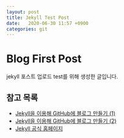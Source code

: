 ```yaml
---
layout: post
title: Jekyll Test Post
date:   2020-06-30 11:57 +0900
categories: git
---
```


# Blog First Post
 
jekyll 포스트 업로드 test를 위해 생성한 글입니다.
 
## 참고 목록
- [Jekyll을 이용해 GitHub에 블로그 만들기 (1)](https://jetalog.net/86)
- [Jekyll을 이용해 GitHub에 블로그 만들기 (2)](https://jetalog.net/87)
- [Jekyll 공식 홈페이지](https://jekyllrb-ko.github.io)
```